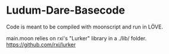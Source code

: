 # Ludum-Dare-Basecode

Code is meant to be compiled with moonscript and run in LÖVE.

main.moon relies on rxi's "Lurker" library in a ./lib/ folder.
https://github.com/rxi/lurker
